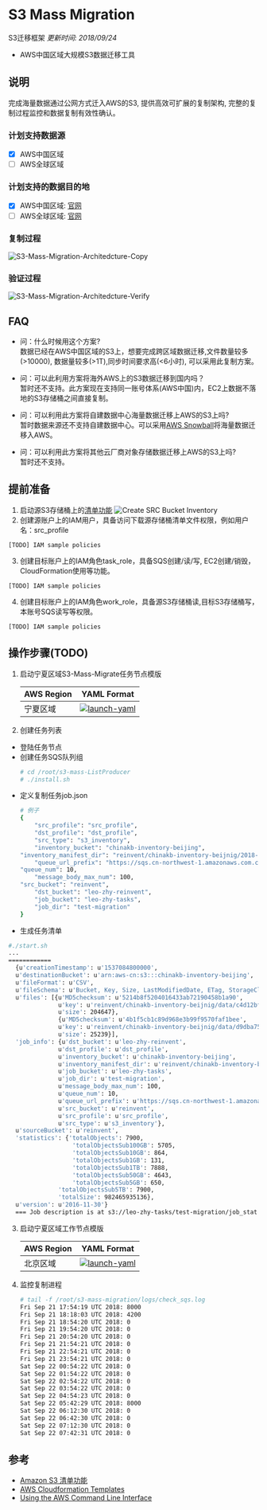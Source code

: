 # S3 Mass Migration
S3迁移框架 *更新时间: 2018/09/24*
- AWS中国区域大规模S3数据迁移工具

## 说明
完成海量数据通过公网方式迁入AWS的S3, 提供高效可扩展的复制架构, 完整的复制过程监控和数据复制有效性确认。
### 计划支持数据源
- [X] AWS中国区域
- [ ] AWS全球区域
### 计划支持的数据目的地
- [X] AWS中国区域: [官网](https://www.amazonaws.cn/?nc1=h_ls)
- [ ] AWS全球区域: [官网](https://aws.amazon.com/)

### 复制过程
![S3-Mass-Migration-Architedcture-Copy](images/s3-mass-migration-architecture-copy.png)
### 验证过程
![S3-Mass-Migration-Architedcture-Verify](images/s3-mass-migration-architecture-verify.png)


## FAQ
- 问：什么时候用这个方案?<br>
数据已经在AWS中国区域的S3上，想要完成跨区域数据迁移,文件数量较多(>10000), 数据量较多(>1T),同步时间要求高(<6小时), 可以采用此复制方案。

- 问：可以此利用方案将海外AWS上的S3数据迁移到国内吗？<br>
暂时还不支持。此方案现在支持同一账号体系(AWS中国)内，EC2上数据不落地的S3存储桶之间直接复制。

- 问：可以利用此方案将自建数据中心海量数据迁移上AWS的S3上吗?<br>
暂时数据来源还不支持自建数据中心。可以采用[AWS Snowball](https://aws.amazon.com/snowball/)将海量数据迁移入AWS。

- 问：可以利用此方案将其他云厂商对象存储数据迁移上AWS的S3上吗?<br>
暂时还不支持。

## 提前准备
1. 启动源S3存储桶上的[清单功能](https://docs.aws.amazon.com/zh_cn/AmazonS3/latest/dev/storage-inventory.html)
![Create SRC Bucket Inventory](images/create_src_bucket_inventory.png)
2. 创建源账户上的IAM用户，具备访问下载源存储桶清单文件权限，例如用户名：src_profile
```Base
[TODO] IAM sample policies
```
3. 创建目标账户上的IAM角色task_role，具备SQS创建/读/写, EC2创建/销毁，CloudFormation使用等功能。
```Base
[TODO] IAM sample policies
```
4. 创建目标账户上的IAM角色work_role，具备源S3存储桶读,目标S3存储桶写，本账号SQS读写等权限。
```Base
[TODO] IAM sample policies
```
## 操作步骤(TODO)
 1. 启动宁夏区域S3-Mass-Migrate任务节点模版
 
    AWS Region   | YAML Format 
    ------------ | ------------
    宁夏区域 | [![launch-yaml](images/cloudformation-launch-stack-button.png)](https://console.amazonaws.cn/cloudformation/home?region=cn-northwest-1#/stacks/new?stackName=EasyVPNServer&amp;templateURL=https://s3.cn-northwest-1.amazonaws.com.cn/nwcdlabs/templates/easy-vpc-peering/EasyVPN_Server.yaml)
 2. 创建任务列表
  - 登陆任务节点
  - 创建任务SQS队列组
    ```Bash
    # cd /root/s3-mass-ListProducer
    # ./install.sh
    ```
  - 定义复制任务job.json
    ```Bash
    # 例子
    {
        "src_profile": "src_profile",
        "dst_profile": "dst_profile",
        "src_type": "s3_inventory",
        "inventory_bucket": "chinakb-inventory-beijing",
    "inventory_manifest_dir": "reinvent/chinakb-inventory-beijnig/2018-09-16T08-00Z/",
        "queue_url_prefix": "https://sqs.cn-northwest-1.amazonaws.com.cn/358620020600/s3sync-worker",
    "queue_num": 10,
        "message_body_max_num": 100,
    "src_bucket": "reinvent",
        "dst_bucket": "leo-zhy-reinvent",
        "job_bucket": "leo-zhy-tasks",
        "job_dir": "test-migration"
    }
    ```
  - 生成任务清单
  ```Bash
  #./start.sh
  ...
  ============
    {u'creationTimestamp': u'1537084800000',
    u'destinationBucket': u'arn:aws-cn:s3:::chinakb-inventory-beijing',
    u'fileFormat': u'CSV',
    u'fileSchema': u'Bucket, Key, Size, LastModifiedDate, ETag, StorageClass, IsMultipartUploaded, ReplicationStatus',
    u'files': [{u'MD5checksum': u'5214b8f5204016433ab72190458b1a90',
                u'key': u'reinvent/chinakb-inventory-beijnig/data/c4d12bf5-c162-4665-b1a0-f92b6cb2040e.csv.gz',
                u'size': 204647},
                {u'MD5checksum': u'4b1f5cb1c89d968e3b99f9570faf1bee',
                u'key': u'reinvent/chinakb-inventory-beijnig/data/d9dba75e-082f-4415-8394-97a06c3ba81e.csv.gz',
                u'size': 25239}],
    'job_info': {u'dst_bucket': u'leo-zhy-reinvent',
                u'dst_profile': u'dst_profile',
                u'inventory_bucket': u'chinakb-inventory-beijing',
                u'inventory_manifest_dir': u'reinvent/chinakb-inventory-beijnig/2018-09-16T08-00Z/',
                u'job_bucket': u'leo-zhy-tasks',
                u'job_dir': u'test-migration',
                u'message_body_max_num': 100,
                u'queue_num': 10,
                u'queue_url_prefix': u'https://sqs.cn-northwest-1.amazonaws.com.cn/358620020600/s3sync-worker',
                u'src_bucket': u'reinvent',
                u'src_profile': u'src_profile',
                u'src_type': u's3_inventory'},
    u'sourceBucket': u'reinvent',
    'statistics': {'totalObjects': 7900,
                    'totalObjectsSub100GB': 5705,
                    'totalObjectsSub10GB': 864,
                    'totalObjectsSub1GB': 131,
                    'totalObjectsSub1TB': 7888,
                    'totalObjectsSub50GB': 4643,
                    'totalObjectsSub5GB': 650,
                'totalObjectsSub5TB': 7900,
                'totalSize': 982465935136},
    u'version': u'2016-11-30'}
    === Job description is at s3://leo-zhy-tasks/test-migration/job_stat.json
  ```
 3. 启动宁夏区域工作节点模版
 
    AWS Region   | YAML Format 
    ------------ | ------------
    北京区域 | [![launch-yaml](images/cloudformation-launch-stack-button.png)](https://console.amazonaws.cn/cloudformation/home?region=cn-north-1#/stacks/new?stackName=EasyVPNClient&amp;templateURL=https://s3.cn-northwest-1.amazonaws.com.cn/nwcdlabs/templates/easy-vpc-peering/EasyVPN_Client.yaml)
 4. 监控复制进程
    ```Bash
    # tail -f /root/s3-mass-migration/logs/check_sqs.log
    Fri Sep 21 17:54:19 UTC 2018: 8000
    Fri Sep 21 18:18:03 UTC 2018: 4200
    Fri Sep 21 18:54:20 UTC 2018: 0
    Fri Sep 21 19:54:20 UTC 2018: 0
    Fri Sep 21 20:54:20 UTC 2018: 0
    Fri Sep 21 21:54:21 UTC 2018: 0
    Fri Sep 21 22:54:21 UTC 2018: 0
    Fri Sep 21 23:54:21 UTC 2018: 0
    Sat Sep 22 00:54:22 UTC 2018: 0
    Sat Sep 22 01:54:22 UTC 2018: 0
    Sat Sep 22 02:54:22 UTC 2018: 0
    Sat Sep 22 03:54:22 UTC 2018: 0
    Sat Sep 22 04:54:23 UTC 2018: 0
    Sat Sep 22 05:42:29 UTC 2018: 8000
    Sat Sep 22 06:12:30 UTC 2018: 0
    Sat Sep 22 06:42:30 UTC 2018: 0
    Sat Sep 22 07:12:30 UTC 2018: 0
    Sat Sep 22 07:42:31 UTC 2018: 0
    ```

## 参考
- [Amazon S3 清单功能](https://docs.aws.amazon.com/zh_cn/AmazonS3/latest/dev/storage-inventory.html)
- [AWS Cloudformation Templates](https://github.com/awslabs/aws-cloudformation-templates)
- [Using the AWS Command Line Interface](https://docs.aws.amazon.com/AWSCloudFormation/latest/UserGuide/cfn-using-cli.html)